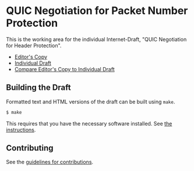 # QUIC Negotiation for Packet Number Protection

This is the working area for the individual Internet-Draft, "QUIC Negotiation for Header Protection".

* [Editor's Copy](https://GabrielMontenegro.github.io/quic-negotiate-pnp/#go.draft-montenegro-quic-negotiate-pnp.html)
* [Individual Draft](https://tools.ietf.org/html/draft-montenegro-quic-negotiate-pnp)
* [Compare Editor's Copy to Individual Draft](https://GabrielMontenegro.github.io/quic-negotiate-pnp/#go.draft-montenegro-quic-negotiate-pnp.diff)

## Building the Draft

Formatted text and HTML versions of the draft can be built using `make`.

```sh
$ make
```

This requires that you have the necessary software installed.  See
[the instructions](https://github.com/martinthomson/i-d-template/blob/master/doc/SETUP.md).


## Contributing

See the
[guidelines for contributions](https://github.com/GabrielMontenegro/quic-negotiate-pnp/blob/master/CONTRIBUTING.md).
